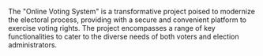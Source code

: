 The "Online Voting System" is a transformative project poised to modernize the electoral process, providing with a secure and convenient platform to exercise voting rights. The project encompasses a range of key functionalities to cater to the diverse needs of both voters and election administrators.
